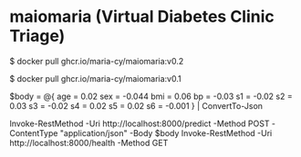 # maiomaria (Virtual Diabetes Clinic Triage)

$ docker pull ghcr.io/maria-cy/maiomaria:v0.2

$ docker pull ghcr.io/maria-cy/maiomaria:v0.1

$body = @{
    age = 0.02
    sex = -0.044
    bmi = 0.06
    bp = -0.03
    s1 = -0.02
    s2 = 0.03
    s3 = -0.02
    s4 = 0.02
    s5 = 0.02
    s6 = -0.001
} | ConvertTo-Json

Invoke-RestMethod -Uri http://localhost:8000/predict -Method POST -ContentType "application/json" -Body $body
Invoke-RestMethod -Uri http://localhost:8000/health -Method GET
